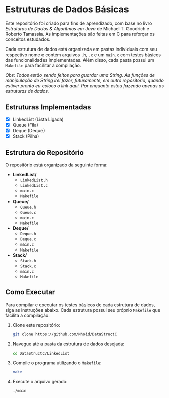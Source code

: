 # Estruturas de Dados Básicas

Este repositório foi criado para fins de aprendizado, com base no livro *Estruturas de Dados & Algoritmos em Java* de Michael T. Goodrich e Roberto Tamassia. As implementações são feitas em C para reforçar os conceitos estudados.

Cada estrutura de dados está organizada em pastas individuais com seu respectivo nome e contém arquivos `.h`, `.c` e um `main.c` com testes básicos das funcionalidades implementadas. Além disso, cada pasta possui um `Makefile` para facilitar a compilação.

*Obs: Todos estão sendo feitos para guardar uma String. As funções de manipulação de String irei fazer, futuramente, em outro repositório, quando estiver pronto eu coloco o link aqui. Por enquanto estou fazendo apenas as estruturas de dados.*

## Estruturas Implementadas

- [x] LinkedList (Lista Ligada)
- [x] Queue (Fila)
- [x] Deque (Deque)
- [x] Stack (Pilha)

## Estrutura do Repositório

O repositório está organizado da seguinte forma:

- **LinkedList/**
  - `LinkedList.h`
  - `LinkedList.c`
  - `main.c`
  - `Makefile`
- **Queue/**
  - `Queue.h`
  - `Queue.c`
  - `main.c`
  - `Makefile`
- **Deque/**
  - `Deque.h`
  - `Deque.c`
  - `main.c`
  - `Makefile`
- **Stack/**
  - `Stack.h`
  - `Stack.c`
  - `main.c`
  - `Makefile`

## Como Executar

Para compilar e executar os testes básicos de cada estrutura de dados, siga as instruções abaixo. Cada estrutura possui seu próprio `Makefile` que facilita a compilação.

1. Clone este repositório:
    ```bash
    git clone https://github.com/Nhoid/DataStructC
    ```

2. Navegue até a pasta da estrutura de dados desejada:
    ```bash
    cd DataStructC/LinkedList
    ```

3. Compile o programa utilizando o `Makefile`:
    ```bash
    make
    ```

4. Execute o arquivo gerado:
    ```bash
    ./main
    ```
